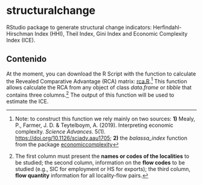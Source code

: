 # structuralchange
RStudio package to generate structural change indicators: Herfindahl-Hirschman Index (HHI), Theil Index, Gini Index and Economic Complexity Index (ICE).

## Contenido
At the moment, you can download the R Script with the function to calculate the Revealed Comparative Advantage (RCA) matrix: [rca.R](/rca.R).[^1] This function allows calculate the RCA from any object of class *data.frame* or *tibble* that contains three columns.[^2] The output of this function will be used to estimate the ICE.

[^1]: Note: to construct this function we rely mainly on two sources: **1)** Mealy, P., Farmer, J. D. & Teytelboym, A. (2019). Interpreting economic complexity. *Science Advances*. 5(1). https://doi.org/10.1126/sciadv.aau1705; **2)** the *balassa_index* function from the package [economiccomplexity](https://github.com/pachadotdev/economiccomplexity/tree/master)
[^2]: The first column must present the **names or codes of the localities** to be studied; the second column, information on the **flow codes** to be studied (e.g., SIC for employment or HS for exports); the third column, **flow quantity** information for all locality-flow pairs.
